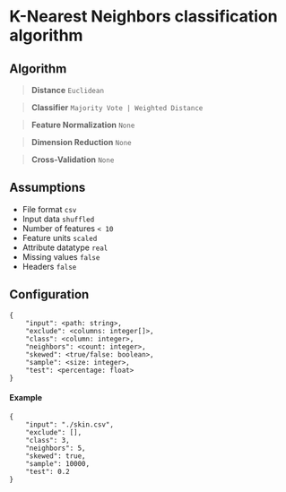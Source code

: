 # K-Nearest Neighbors classification algorithm

## Algorithm
> __Distance__ `Euclidean`

> __Classifier__ `Majority Vote | Weighted Distance`

> __Feature Normalization__ `None`

> __Dimension Reduction__ `None`

> __Cross-Validation__ `None`


## Assumptions
* File format `csv`
* Input data `shuffled`
* Number of features `< 10`
* Feature units `scaled`
* Attribute datatype `real`
* Missing values `false`
* Headers `false`

## Configuration
```
{
    "input": <path: string>,
    "exclude": <columns: integer[]>,
    "class": <column: integer>,
    "neighbors": <count: integer>,
    "skewed": <true/false: boolean>,
    "sample": <size: integer>,
    "test": <percentage: float>
}
```
#### Example
```
{
    "input": "./skin.csv",
    "exclude": [],
    "class": 3,
    "neighbors": 5,
    "skewed": true,
    "sample": 10000,
    "test": 0.2
}
```

